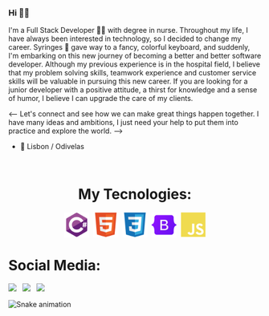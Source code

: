 ### Hi 👀👀

I'm a Full Stack Developer 👩‍💻 with degree in nurse. 
Throughout my life, I have always been interested in technology, so I decided to change my career.
Syringes 💉 gave way to a fancy, colorful keyboard, and suddenly, I'm embarking on this new journey of becoming a better and better software developer. 
Although my previous experience is in the hospital field, I believe that my problem solving skills, teamwork experience and customer service skills will be valuable in pursuing this new career.
If you are looking for a junior developer with a positive attitude, a thirst for knowledge and a sense of humor, I believe I can upgrade the care of my clients.

<-- Let's connect and see how we can make great things happen together.
I have many ideas and ambitions, I just need your help to put them into practice and explore the world. -->  

- 🏡 Lisbon / Odivelas


<!-- <div>
<source
    srcset="https://github-readme-stats.vercel.app/api?username=Bioca93&show_icons=true&theme=dark"
    media="(prefers-color-scheme: dark)"
  />
  <source
    srcset="https://github-readme-stats.vercel.app/api?username=Bioca93&show_icons=true"
    media="(prefers-color-scheme: dark), (prefers-color-scheme: dark)"
  />
     <img height="125px" src="https://github-readme-stats.vercel.app/api?username=Bioca93&show_icons=true" /> 
</div>

[![Top Langs](https://github-readme-stats.vercel.app/api/top-langs/?username=Bioca93&layout=compact)](https://github.com/Bioca93/github-readme-stats) -->
<div align="center">
<div style="display: inline_block"><br>
    <h1 align="center">My Tecnologies: </h1>
  <img align="center" alt="Bioca-Csharp" height="50" width="50" src="https://raw.githubusercontent.com/devicons/devicon/master/icons/csharp/csharp-original.svg">
  &nbsp;<img align="center" alt="Bioca-HTML" height="50" width="50" src="https://raw.githubusercontent.com/devicons/devicon/master/icons/html5/html5-original.svg">
 &nbsp;<img align="center" alt="Bioca-CSS" height="50" width="50" src="https://raw.githubusercontent.com/devicons/devicon/master/icons/css3/css3-original.svg">
 &nbsp;<img align="center" alt="Bioca-Bootstrap" height="50" width="50" src="https://raw.githubusercontent.com/devicons/devicon/master/icons/bootstrap/bootstrap-original.svg">
  &nbsp;<img align="center" alt="Bioca-Js" height="50" width="50" src="https://raw.githubusercontent.com/devicons/devicon/master/icons/javascript/javascript-plain.svg">
 <!--&nbsp;<img align="center" alt="Rafa-React" height="50" width="50" src="https://raw.githubusercontent.com/devicons/devicon/master/icons/react/react-original.svg"> -->
 </div>
  
</div>
  
  ##
 
<div>
    <h1>Social Media: </h1>
  <a href="https://www.linkedin.com/in/beatriz-ressurreicao" target="_blank"><img src="https://img.shields.io/badge/-LinkedIn-%230077B5?style=for-the-badge&logo=linkedin&logoColor=white" target="_blank"></a> 
    &nbsp;
  <a href = "mailto:bea_jrr_93@hotmail.com"><img src="https://img.shields.io/badge/-Gmail-%23333?style=for-the-badge&logo=gmail&logoColor=white" target="_blank"></a> 
    &nbsp;
  <a href="https://www.instagram.com/bioca_ressurreicao/" target="_blank"><img src="https://img.shields.io/badge/-Instagram-%23E4405F?style=for-the-badge&logo=instagram&logoColor=white" target="_blank"></a>


  ![Snake animation](https://github.com/Bioca93/Bioca93/blob/output/github-contribution-grid-snake.svg)
  
</div>

